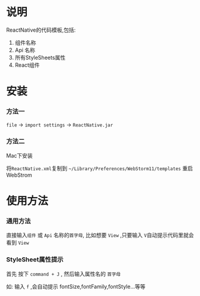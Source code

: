 # 说明
ReactNative的代码模板,包括:

1. 组件名称
2. Api 名称
3. 所有StyleSheets属性
4. React组件

# 安装

### 方法一

`file` -> `import settings` -> `ReactNative.jar`

### 方法二

Mac下安装

将`ReactNative.xml`复制到 `~/Library/Preferences/WebStorm11/templates`
重启 WebStrom

# 使用方法
### 通用方法
直接输入`组件` 或 `Api` 名称的`首字母`, 比如想要 `View` ,只要输入 `V`自动提示代码里就会看到 `View`

### StyleSheet属性提示

首先 按下 `command + J` , 然后输入属性名的 `首字母`

如: 输入 `f` ,会自动提示 fontSize,fontFamily,fontStyle...等等

